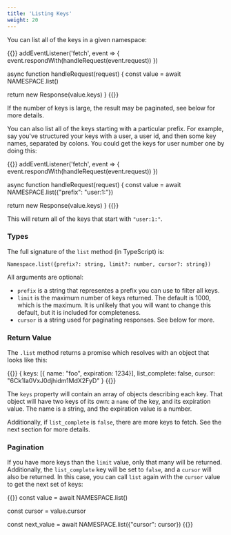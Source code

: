 ```yaml
---
title: 'Listing Keys'
weight: 20
---
```


You can list all of the keys in a given namespace:

{{<highlight javascript>}}
addEventListener('fetch', event => {
  event.respondWith(handleRequest(event.request))
})

async function handleRequest(request) {
  const value = await NAMESPACE.list()

  return new Response(value.keys)
}
{{</highlight>}}

If the number of keys is large, the result may be paginated, see below for
more details.

You can also list all of the keys starting with a particular prefix. For
example, say you've structured your keys with a user, a user id, and then
some key names, separated by colons. You could get the keys for user number
one by doing this:

{{<highlight javascript>}}
addEventListener('fetch', event => {
  event.respondWith(handleRequest(event.request))
})

async function handleRequest(request) {
  const value = await NAMESPACE.list({"prefix": "user:1:"})

  return new Response(value.keys)
}
{{</highlight>}}


This will return all of the keys that start with `"user:1:"`.

### Types

The full signature of the `list` method (in TypeScript) is:

`Namespace.list({prefix?: string, limit?: number, cursor?: string})`

All arguments are optional:

* `prefix` is a string that representes a prefix you can use to filter all keys.
* `limit` is the maximum number of keys returned. The default is 1000, which is
  the maximum. It is unlikely that you will want to change this default, but
  it is included for completeness.
* `cursor` is a string used for paginating responses. See below for more.

### Return Value

The `.list` method returns a promise which resolves with an object that looks like this:

{{<highlight json>}}
{
  keys: [{ name: "foo", expiration: 1234}],
  list_complete: false,
  cursor: "6Ck1la0VxJ0djhidm1MdX2FyD"
}
{{</highlight>}}

The `keys` property will contain an array of objects describing each key. That object will have
two keys of its own: a `name` of the key, and its expiration value. The name is a string, and the
expiration value is a number.

Additionally, if `list_complete` is `false`, there are more keys to fetch.
See the next section for more details.

### Pagination

If you have more keys than the `limit` value, only that many will be returned. Additionally, the
`list_complete` key will be set to `false`, and a `cursor` will also be returned. In this case,
you can call `list` again with the `cursor` value to get the next set of keys:

{{<highlight javascript>}}
const value = await NAMESPACE.list()

const cursor = value.cursor

const next_value = await NAMESPACE.list({"cursor": cursor})
{{</highlight>}}